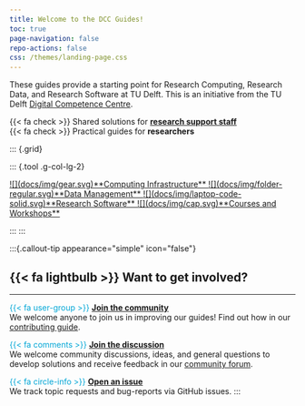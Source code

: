 ```yaml
---
title: Welcome to the DCC Guides!
toc: true
page-navigation: false
repo-actions: false
css: /themes/landing-page.css
---
```


These guides provide a starting point for Research Computing, Research Data, and Research Software at TU Delft. This is an initiative from the TU Delft [Digital Competence Centre](/docs/community/dcc.md). 

{{< fa check >}} Shared solutions for [**research support staff**](/docs/tud-support/index.md)<br>
{{< fa check >}} Practical guides for **researchers**<br>

::: {.grid}

::: {.tool .g-col-lg-2}

<a href="docs/infrastructure/getting_started.html" role="button" class="btn btn-outline-light">
![](docs/img/gear.svg)**Computing Infrastructure**
</a>

<a href="docs/data/getting_started.html" role="button" class="btn btn-outline-light">
![](docs/img/folder-regular.svg)**Data Management**
</a>

<a href="docs/software/getting_started.html" role="button" class="btn btn-outline-light">
![](docs/img/laptop-code-solid.svg)**Research Software**
</a>

<a href="docs/resources/courses.html" role="button" class="btn btn-outline-light">
![](docs/img/cap.svg)**Courses and Workshops**
</a>

:::
:::

:::{.callout-tip appearance="simple" icon="false"}
## {{< fa lightbulb >}} **Want to get involved?**
---
<span style="color: #00A6D6;">{{< fa user-group >}}</span> [**Join the community**](CONTRIBUTING.md)<br>
We welcome anyone to join us in improving our guides! Find out how in our [contributing guide](CONTRIBUTING.md).

<span style="color: #00A6D6;">{{< fa comments >}}</span> [**Join the discussion**](https://github.com/TU-Delft-DCC/TU-Delft-DCC.github.io/discussions)<br>
We welcome community discussions, ideas, and general questions to develop solutions and receive feedback in our [community forum](https://github.com/TU-Delft-DCC/TU-Delft-DCC.github.io/discussions).

<span style="color: #00A6D6;">{{< fa circle-info >}}</span> [**Open an issue**](https://github.com/TU-Delft-DCC/TU-Delft-DCC.github.io/issues/new/choose)<br>
We track topic requests and bug-reports via GitHub issues.
:::